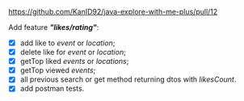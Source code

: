 https://github.com/KanID92/java-explore-with-me-plus/pull/12

Add feature ***"likes/rating"***:

- [x] add like to *event* or *location*;
- [x] delete like for *event* or *location*;
- [x] getTop liked *events* or *locations*;
- [x] getTop viewed *events*;
- [x] all previous search or get method returning dtos with *likesCount*.
- [x] add postman tests.